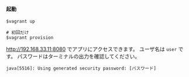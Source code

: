 #### 起動

```shell script
$vagrant up

# 初回だけ
$vagrant provision
```

http://192.168.33.11:8080 でアプリにアクセスできます。
ユーザ名は `user` です。
パスワードはターミナルの出力を確認してください。

```shell script
java[5516]: Using generated security password: [パスワード]
```
